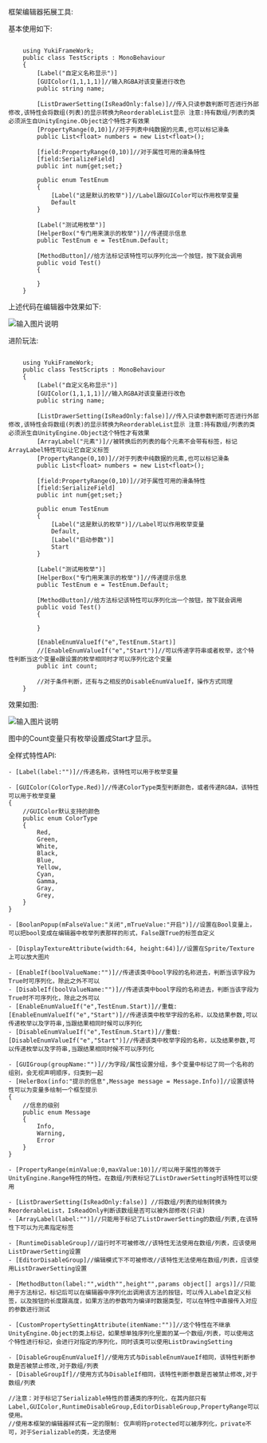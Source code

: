 框架编辑器拓展工具:

基本使用如下:

```

	using YukiFrameWork;
	public class TestScripts : MonoBehaviour
	{
		[Label("自定义名称显示")]
		[GUIColor(1,1,1,1)]//输入RGBA对该变量进行改色
		public string name;

		[ListDrawerSetting(IsReadOnly:false)]//传入只读参数判断可否进行外部修改,该特性会将数组(列表)的显示转换为ReorderableList显示 注意:持有数组/列表的类必须派生自UnityEngine.Object这个特性才有效果
		[PropertyRange(0,10)]//对于列表中纯数据的元素,也可以标记滑条
		public List<float> numbers = new List<float>();

		[field:PropertyRange(0,10)]//对于属性可用的滑条特性
		[field:SerializeField]
		public int num{get;set;}

		public enum TestEnum
		{
			[Label("这是默认的枚举")]//Label跟GUIColor可以作用枚举变量
			Default
		}

		[Label("测试用枚举")]
		[HelperBox("专门用来演示的枚举")]//传递提示信息
		public TestEnum e = TestEnum.Default;

		[MethodButton]//给方法标记该特性可以序列化出一个按钮，按下就会调用
		public void Test()
		{

		}
	}
```

上述代码在编辑器中效果如下:

![输入图片说明](Texture/Editor1.png)

进阶玩法:

```

	using YukiFrameWork;
	public class TestScripts : MonoBehaviour
	{
		[Label("自定义名称显示")]
		[GUIColor(1,1,1,1)]//输入RGBA对该变量进行改色
		public string name;

		[ListDrawerSetting(IsReadOnly:false)]//传入只读参数判断可否进行外部修改,该特性会将数组(列表)的显示转换为ReorderableList显示 注意:持有数组/列表的类必须派生自UnityEngine.Object这个特性才有效果
		[ArrayLabel("元素")]//被转换后的列表的每个元素不会带有标签，标记ArrayLabel特性可以让它自定义标签
		[PropertyRange(0,10)]//对于列表中纯数据的元素,也可以标记滑条
		public List<float> numbers = new List<float>();

		[field:PropertyRange(0,10)]//对于属性可用的滑条特性
		[field:SerializeField]	
		public int num{get;set;}

		public enum TestEnum
		{
			[Label("这是默认的枚举")]//Label可以作用枚举变量
			Default,
			[Label("启动参数")]
			Start
		}

		[Label("测试用枚举")]
		[HelperBox("专门用来演示的枚举")]//传递提示信息
		public TestEnum e = TestEnum.Default;

		[MethodButton]//给方法标记该特性可以序列化出一个按钮，按下就会调用
		public void Test()
		{

		}

		[EnableEnumValueIf("e",TestEnum.Start)]
		//[EnableEnumValueIf("e","Start")]//可以传递字符串或者枚举，这个特性判断当这个变量e跟设置的枚举相同时才可以序列化这个变量
		public int count;

		//对于条件判断，还有与之相反的DisableEnumValueIf，操作方式同理
	}
```

效果如图:

![输入图片说明](Texture/Editor2.png)

图中的Count变量只有枚举设置成Start才显示。

全样式特性API:

	- [Label(label:"")]//传递名称，该特性可以用于枚举变量

	- [GUIColor(ColorType.Red)]//传递ColorType类型判断颜色，或者传递RGBA，该特性可以用于枚举变量
	{
		//GUIColor默认支持的颜色
		public enum ColorType
		{
			Red,
			Green,
			White,
			Black,
			Blue,
			Yellow,
			Cyan,
			Gamma,
			Gray,
			Grey,		
		}
	}

	- [BoolanPopup(mFalseValue:"关闭",mTrueValue:"开启")]//设置在Bool变量上，可以把bool变成在编辑器中枚举列表那样的形式，False跟True的标签自定义

	- [DisplayTextureAttribute(width:64, height:64)]//设置在Sprite/Texture上可以放大图片

	- [EnableIf(boolValueName:"")]//传递该类中bool字段的名称进去，判断当该字段为True时可序列化，除此之外不可以
	- [DisableIf(boolValueName:"")]//传递该类中bool字段的名称进去，判断当该字段为True时不可序列化，除此之外可以
	- [EnableEnumValueIf("e",TestEnum.Start)]//重载:[EnableEnumValueIf("e","Start")]//传递该类中枚举字段的名称，以及结果参数,可以传递枚举以及字符串,当跟结果相同时候可以序列化
	- [DisableEnumValueIf("e",TestEnum.Start)]//重载:[DisableEnumValueIf("e","Start")]//传递该类中枚举字段的名称，以及结果参数,可以传递枚举以及字符串,当跟结果相同时候不可以序列化

	- [GUIGroup(groupName:"")]//为字段/属性设置分组，多个变量中标记了同一个名称的组别，会无视声明顺序，归类到一起
	- [HelerBox(info:"提示的信息",Message message = Message.Info)]//设置该特性可以为变量多绘制一个框型提示
	{
		//信息的级别
		public enum Message
		{             
		    Info,    
		    Warning,
		    Error
		}
	}

	- [PropertyRange(minValue:0,maxValue:10)]//可以用于属性的等效于UnityEngine.Range特性的特性。在数组/列表标记了ListDrawerSetting时该特性可以使用

	- [ListDrawerSetting(IsReadOnly:false)] //将数组/列表的绘制转换为ReorderableList，IsReadOnly判断该数组是否可以被外部修改(只读)
	- [ArrayLabel(label:"")]//只能用于标记了ListDrawerSetting的数组/列表,在该特性下可以为元素指定标签

	- [RuntimeDisableGroup]//运行时不可被修改//该特性无法使用在数组/列表，应该使用ListDrawerSetting设置
	- [EditorDisableGroup]//编辑模式下不可被修改//该特性无法使用在数组/列表，应该使用ListDrawerSetting设置

	- [MethodButton(label:"",width"",height"",params object[] args)]//只能用于方法标记，标记后可以在编辑器中序列化出调用该方法的按钮，可以传入Label自定义标签，以及按钮的长度跟高度，如果方法的参数均为编译时数据类型，可以在特性中直接传入对应的参数进行测试

	- [CustomPropertySettingAttribute(itemName:"")]//这个特性在不继承UnityEngine.Object的类上标记，如果想单独序列化里面的某一个数组/列表，可以使用这个特性进行标记，会进行对指定的序列化，同时该类可以使用ListDrawingSetting

	- [DisableGroupEnumValueIf]//使用方式与DisableEnumVaueIf相同，该特性判断参数是否被禁止修改,对于数组/列表
	- [DisableGroupIf]//使用方式与DisableIf相同，该特性判断参数是否被禁止修改,对于数组/列表

	//注意：对于标记了Serializable特性的普通类的序列化，在其内部只有Label,GUIColor,RuntimeDisableGroup,EditorDisableGroup,PropertyRange可以使用。
	//使用本框架的编辑器样式有一定的限制: 仅声明符protected可以被序列化，private不可，对于Serializable的类，无法使用



